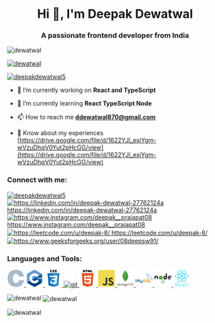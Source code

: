 <h1 align="center">Hi 👋, I'm Deepak Dewatwal</h1>
<h3 align="center">A passionate frontend developer from India</h3>

<p align="left"> <img src="https://komarev.com/ghpvc/?username=dewatwal&label=Profile%20views&color=0e75b6&style=flat" alt="dewatwal" /> </p>

<p align="left"> <a href="https://github.com/ryo-ma/github-profile-trophy"><img src="https://github-profile-trophy.vercel.app/?username=dewatwal" alt="dewatwal" /></a> </p>

<p align="left"> <a href="https://twitter.com/deepakdewatwal5" target="blank"><img src="https://img.shields.io/twitter/follow/deepakdewatwal5?logo=twitter&style=for-the-badge" alt="deepakdewatwal5" /></a> </p>

- 🔭 I’m currently working on **React and TypeScript**

- 🌱 I’m currently learning **React TypeScript Node**

- 📫 How to reach me **ddewatwal870@gmail.com**

- 📄 Know about my experiences [https://drive.google.com/file/d/1622YJl_exiYgm-wVzuDhqV0Yut2pHcGG/view](https://drive.google.com/file/d/1622YJl_exiYgm-wVzuDhqV0Yut2pHcGG/view)

<h3 align="left">Connect with me:</h3>
<p align="left">
<a href="https://twitter.com/deepakdewatwal5" target="blank"><img align="center" src="https://raw.githubusercontent.com/rahuldkjain/github-profile-readme-generator/master/src/images/icons/Social/twitter.svg" alt="deepakdewatwal5" height="30" width="40" /></a>
<a href="https://linkedin.com/in/https://linkedin.com/in/deepak-dewatwal-27762124a https://linkedin.com/in/deepak-dewatwal-27762124a" target="blank"><img align="center" src="https://raw.githubusercontent.com/rahuldkjain/github-profile-readme-generator/master/src/images/icons/Social/linked-in-alt.svg" alt="https://linkedin.com/in/deepak-dewatwal-27762124a https://linkedin.com/in/deepak-dewatwal-27762124a" height="30" width="40" /></a>
<a href="https://instagram.com/https://www.instagram.com/deepak__prajapat08 https://www.instagram.com/deepak__prajapat08" target="blank"><img align="center" src="https://raw.githubusercontent.com/rahuldkjain/github-profile-readme-generator/master/src/images/icons/Social/instagram.svg" alt="https://www.instagram.com/deepak__prajapat08 https://www.instagram.com/deepak__prajapat08" height="30" width="40" /></a>
<a href="https://www.leetcode.com/https://leetcode.com/u/deepak-8/ https://leetcode.com/u/deepak-8/" target="blank"><img align="center" src="https://raw.githubusercontent.com/rahuldkjain/github-profile-readme-generator/master/src/images/icons/Social/leet-code.svg" alt="https://leetcode.com/u/deepak-8/ https://leetcode.com/u/deepak-8/" height="30" width="40" /></a>
<a href="https://auth.geeksforgeeks.org/user/https://www.geeksforgeeks.org/user/08deepsw91/" target="blank"><img align="center" src="https://raw.githubusercontent.com/rahuldkjain/github-profile-readme-generator/master/src/images/icons/Social/geeks-for-geeks.svg" alt="https://www.geeksforgeeks.org/user/08deepsw91/" height="30" width="40" /></a>
</p>

<h3 align="left">Languages and Tools:</h3>
<p align="left"> <a href="https://www.cprogramming.com/" target="_blank" rel="noreferrer"> <img src="https://raw.githubusercontent.com/devicons/devicon/master/icons/c/c-original.svg" alt="c" width="40" height="40"/> </a> <a href="https://www.w3schools.com/cpp/" target="_blank" rel="noreferrer"> <img src="https://raw.githubusercontent.com/devicons/devicon/master/icons/cplusplus/cplusplus-original.svg" alt="cplusplus" width="40" height="40"/> </a> <a href="https://www.w3schools.com/css/" target="_blank" rel="noreferrer"> <img src="https://raw.githubusercontent.com/devicons/devicon/master/icons/css3/css3-original-wordmark.svg" alt="css3" width="40" height="40"/> </a> <a href="https://git-scm.com/" target="_blank" rel="noreferrer"> <img src="https://www.vectorlogo.zone/logos/git-scm/git-scm-icon.svg" alt="git" width="40" height="40"/> </a> <a href="https://www.w3.org/html/" target="_blank" rel="noreferrer"> <img src="https://raw.githubusercontent.com/devicons/devicon/master/icons/html5/html5-original-wordmark.svg" alt="html5" width="40" height="40"/> </a> <a href="https://developer.mozilla.org/en-US/docs/Web/JavaScript" target="_blank" rel="noreferrer"> <img src="https://raw.githubusercontent.com/devicons/devicon/master/icons/javascript/javascript-original.svg" alt="javascript" width="40" height="40"/> </a> <a href="https://www.mongodb.com/" target="_blank" rel="noreferrer"> <img src="https://raw.githubusercontent.com/devicons/devicon/master/icons/mongodb/mongodb-original-wordmark.svg" alt="mongodb" width="40" height="40"/> </a> <a href="https://www.mysql.com/" target="_blank" rel="noreferrer"> <img src="https://raw.githubusercontent.com/devicons/devicon/master/icons/mysql/mysql-original-wordmark.svg" alt="mysql" width="40" height="40"/> </a> <a href="https://nodejs.org" target="_blank" rel="noreferrer"> <img src="https://raw.githubusercontent.com/devicons/devicon/master/icons/nodejs/nodejs-original-wordmark.svg" alt="nodejs" width="40" height="40"/> </a> <a href="https://reactjs.org/" target="_blank" rel="noreferrer"> <img src="https://raw.githubusercontent.com/devicons/devicon/master/icons/react/react-original-wordmark.svg" alt="react" width="40" height="40"/> </a> </p>

<p><img align="left" src="https://github-readme-stats.vercel.app/api/top-langs?username=dewatwal&show_icons=true&locale=en&layout=compact" alt="dewatwal" /></p>

<p>&nbsp;<img align="center" src="https://github-readme-stats.vercel.app/api?username=dewatwal&show_icons=true&locale=en" alt="dewatwal" /></p>

<p><img align="center" src="https://github-readme-streak-stats.herokuapp.com/?user=dewatwal&" alt="dewatwal" /></p>

